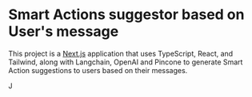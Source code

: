 # Smart Actions suggestor based on User's message

This project is a [Next.js](https://nextjs.org/) application that uses TypeScript, React, and Tailwind, along with Langchain, OpenAI and Pincone to generate Smart Action suggestions to users based on their messages.

J